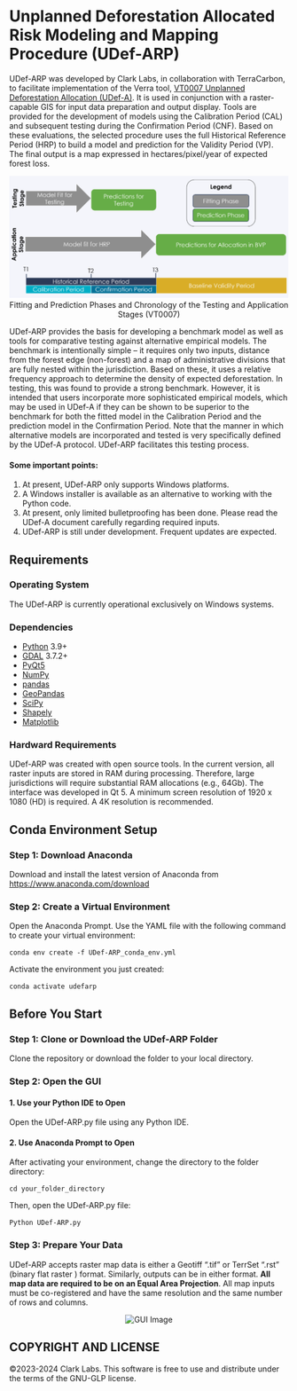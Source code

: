 
# Unplanned Deforestation Allocated Risk Modeling and Mapping Procedure (UDef-ARP)

UDef-ARP was developed by Clark Labs, in collaboration with TerraCarbon, to facilitate implementation of the Verra tool, [VT0007 Unplanned Deforestation Allocation (UDef-A)](https://verra.org/wp-content/uploads/2024/02/VT0007-Unplanned-Deforestation-Allocation-v1.0.pdf). It is used in conjunction with a raster-capable GIS for input data preparation and output display. Tools are provided for the development of models using the Calibration Period (CAL) and subsequent testing during the Confirmation Period (CNF). Based on these evaluations, the selected procedure uses the full Historical Reference Period (HRP) to build a model and prediction for the Validity Period (VP). The final output is a map expressed in hectares/pixel/year of expected forest loss.
<p align="center">
  <img src="data/stage.PNG" alt="Fitting and Prediction Phases and Chronology of the Testing and Application Stages, sourced from the VT0007 report">
Fitting and Prediction Phases and Chronology of the Testing and Application
Stages (VT0007)
</p>
UDef-ARP provides the basis for developing a benchmark model as well as tools for comparative testing against alternative empirical models. The benchmark is intentionally simple – it requires only two inputs, distance from the forest edge (non-forest) and a map of administrative divisions that are fully nested within the jurisdiction. Based on these, it uses a relative frequency approach to determine the density of expected deforestation. In testing, this was found to provide a strong benchmark. However, it is intended that users incorporate more sophisticated empirical models, which may be used in UDef-A if they can be shown to be superior to the benchmark for both the fitted model in the Calibration Period and the prediction model in the Confirmation Period. Note that the manner in which alternative models are incorporated and tested is very specifically defined by the UDef-A protocol. UDef-ARP facilitates this testing process.

#### Some important points:
1. At present, UDef-ARP only supports Windows platforms.
2. A Windows installer is available as an alternative to working with the Python code.
3. At present, only limited bulletproofing has been done. Please read the UDef-A document carefully regarding required inputs.
4. UDef-ARP is still under development. Frequent updates are expected.

## Requirements
### Operating System
The UDef-ARP is currently operational exclusively on Windows systems.

### Dependencies
- [Python](https://www.python.org/) 3.9+
- [GDAL](https://github.com/OSGeo/gdal) 3.7.2+
- [PyQt5](https://pypi.org/project/PyQt5/)
- [NumPy](https://github.com/numpy/numpy)
- [pandas](https://github.com/pandas-dev/pandas)
- [GeoPandas](https://github.com/geopandas/geopandas)
- [SciPy](https://github.com/scipy/scipy)
- [Shapely](https://github.com/shapely/shapely)
- [Matplotlib](https://github.com/matplotlib/matplotlib)

### Hardward Requirements
UDef-ARP was created with open source tools. In the current version, all raster inputs are stored in RAM during processing. Therefore, large jurisdictions will require substantial RAM allocations (e.g., 64Gb). The interface was developed in Qt 5. A minimum screen resolution of 1920 x 1080 (HD) is required. A 4K resolution is recommended.

## Conda Environment Setup

### Step 1: Download Anaconda
Download and install the latest version of Anaconda from https://www.anaconda.com/download

### Step 2: Create a Virtual Environment
Open the Anaconda Prompt. Use the YAML file with the following command to create your virtual environment:

```
conda env create -f UDef-ARP_conda_env.yml
```
Activate the environment you just created:
```
conda activate udefarp
```
## Before You Start
### Step 1: Clone or Download the UDef-ARP Folder
Clone the repository or download the folder to your local directory.

### Step 2: Open the GUI
#### 1. Use your Python IDE to Open
Open the UDef-ARP.py file using any Python IDE.

#### 2. Use Anaconda Prompt to Open
After activating your environment, change the directory to the folder directory:
```
cd your_folder_directory
```
Then, open the UDef-ARP.py file:
```
Python UDef-ARP.py
```
### Step 3: Prepare Your Data
UDef-ARP accepts raster map data is either a Geotiff “.tif” or TerrSet “.rst” (binary flat raster ) format. Similarly, outputs can be in either format. **All map data are required to be on an Equal Area Projection**. All map inputs must be co-registered and have the same resolution and the same number of rows and columns.

<p align="center">
  <img src="data/intro_screen.png" alt="GUI Image">
</p>

## COPYRIGHT AND LICENSE
©2023-2024 Clark Labs. This software is free to use and distribute under the terms of the GNU-GLP license.
